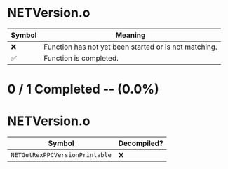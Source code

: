 # NETVersion.o
| Symbol | Meaning 
| ------------- | ------------- 
| :x: | Function has not yet been started or is not matching. 
| :white_check_mark: | Function is completed. 


# 0 / 1 Completed -- (0.0%)
# NETVersion.o
| Symbol | Decompiled? |
| ------------- | ------------- |
| `NETGetRexPPCVersionPrintable` | :x: |

